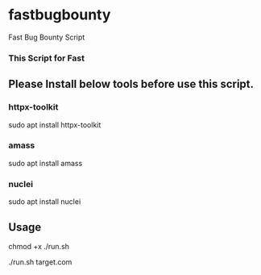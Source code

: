 # fastbugbounty
Fast Bug Bounty Script

### This Script for Fast $$$$

## Please Install below tools before use this script.

### httpx-toolkit

sudo apt install httpx-toolkit

### amass

sudo apt install amass

### nuclei

sudo apt install nuclei

## Usage

chmod +x ./run.sh

./run.sh target.com


